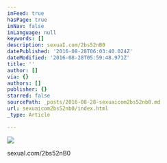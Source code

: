 ```yaml
---
inFeed: true
hasPage: true
inNav: false
inLanguage: null
keywords: []
description: sexuaI.com/2bs52nB0
datePublished: '2016-08-28T06:03:40.024Z'
dateModified: '2016-08-28T05:59:48.971Z'
title: ''
author: []
via: {}
authors: []
publisher: {}
starred: false
sourcePath: _posts/2016-08-28-sexuaicom2bs52nb0.md
url: sexuaicom2bs52nb0/index.html
_type: Article

---
```

![](https://the-grid-user-content.s3-us-west-2.amazonaws.com/1d53959f-e81d-4e0c-a06b-d4ffb47b09fb.jpg)

sexuaI.com/2bs52nB0